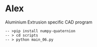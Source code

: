 # Alex
Aluminium Extrusion specific CAD program
```
-- >pip install numpy-quaternion
-- > cd scripts
-- > python main_06.py
```
